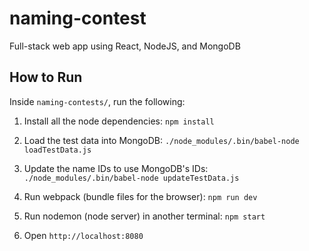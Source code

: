 # naming-contest
Full-stack web app using React, NodeJS, and MongoDB

## How to Run

Inside `naming-contests/`, run the following:

1. Install all the node dependencies: `npm install`

2. Load the test data into MongoDB: `./node_modules/.bin/babel-node loadTestData.js`

3. Update the name IDs to use MongoDB's IDs: `./node_modules/.bin/babel-node updateTestData.js`

4. Run webpack (bundle files for the browser): `npm run dev`

5. Run nodemon (node server) in another terminal: `npm start`

6. Open `http://localhost:8080`
